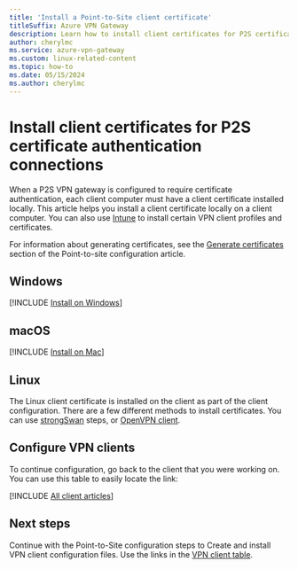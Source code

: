 ```yaml
---
title: 'Install a Point-to-Site client certificate'
titleSuffix: Azure VPN Gateway
description: Learn how to install client certificates for P2S certificate authentication - Windows, Mac, Linux.
author: cherylmc
ms.service: azure-vpn-gateway
ms.custom: linux-related-content
ms.topic: how-to
ms.date: 05/15/2024
ms.author: cherylmc
---
```

# Install client certificates for P2S certificate authentication connections

When a P2S VPN gateway is configured to require certificate authentication, each client computer must have a client certificate installed locally. This article helps you install a client certificate locally on a client computer. You can also use [Intune](/mem/intune/configuration/vpn-settings-configure) to install certain VPN client profiles and certificates.

For information about generating certificates, see the [Generate certificates](point-to-site-certificate-gateway.md#generatecert) section of the Point-to-site configuration article.

## <a name="installwin"></a>Windows

[!INCLUDE [Install on Windows](../../includes/vpn-gateway-certificates-install-client-cert-include.md)]

## <a name="installmac"></a>macOS

[!INCLUDE [Install on Mac](../../includes/vpn-gateway-certificates-install-mac-client-cert-include.md)]

## <a name="installlinux"></a>Linux

The Linux client certificate is installed on the client as part of the client configuration. There are a few different methods to install certificates. You can use [strongSwan](point-to-site-vpn-client-certificate-ike-linux.md) steps, or [OpenVPN client](point-to-site-vpn-client-certificate-openvpn-linux.md).

## <a name="vpn-clients"></a>Configure VPN clients

To continue configuration, go back to the client that you were working on. You can use this table to easily locate the link:

[!INCLUDE [All client articles](../../includes/vpn-gateway-vpn-client-install-articles.md)]

## Next steps

Continue with the Point-to-Site configuration steps to Create and install VPN client configuration files. Use the links in the [VPN client table](#vpn-clients).

